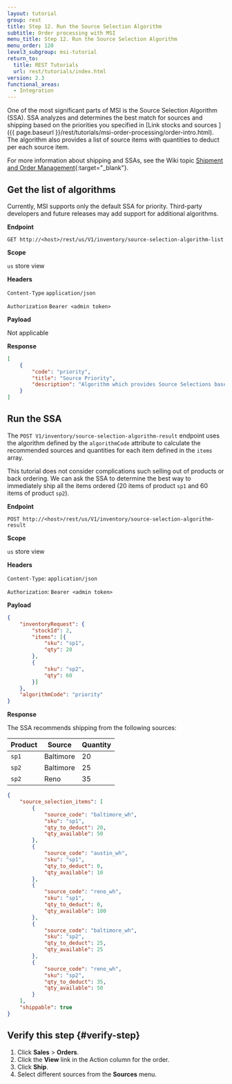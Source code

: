 ```yaml
---
layout: tutorial
group: rest
title: Step 12. Run the Source Selection Algorithm
subtitle: Order processing with MSI
menu_title: Step 12. Run the Source Selection Algorithm
menu_order: 120
level3_subgroup: msi-tutorial
return_to:
  title: REST Tutorials
  url: rest/tutorials/index.html
version: 2.3
functional_areas:
  - Integration
---
```


One of the most significant parts of MSI is the Source Selection Algorithm (SSA). SSA analyzes and determines the best match for sources and shipping based on the priorities you specified in [Link stocks and sources
]({{ page.baseurl }}/rest/tutorials/msi-order-processing/order-intro.html). The algorithm also provides a list of source items with quantities to deduct per each source item.

For more information about shipping and SSAs, see the Wiki topic [Shipment and Order Management](https://github.com/magento-engcom/msi/wiki/Shipment-and-Order-Management){:target="_blank"}.

## Get the list of algorithms

Currently, MSI supports only the default SSA for priority. Third-party developers and future releases may add support for additional algorithms.

**Endpoint**

`GET http://<host>/rest/us/V1/inventory/source-selection-algorithm-list`

**Scope**

`us` store view

**Headers**

`Content-Type` `application/json`

`Authorization` `Bearer <admin token>`

**Payload**

Not applicable

**Response**

``` json
[
    {
        "code": "priority",
        "title": "Source Priority",
        "description": "Algorithm which provides Source Selections based on predefined priority of Source"
    }
]
```

## Run the SSA

The `POST V1/inventory/source-selection-algorithm-result` endpoint uses the algorithm defined by the `algorithmCode` attribute to calculate the recommended sources and quantities for each item defined in the `items` array.

This tutorial does not consider complications such selling out of products or back ordering. We can ask the SSA to determine the best way to immediately ship all the items ordered (20 items of product `sp1` and 60 items of product `sp2`).

**Endpoint**

`POST http://<host>/rest/us/V1/inventory/source-selection-algorithm-result`

**Scope**

`us` store view

**Headers**

`Content-Type`: `application/json`

`Authorization`: `Bearer <admin token>`

**Payload**

``` json
{
    "inventoryRequest": {
        "stockId": 2,
        "items": [{
            "sku": "sp1",
            "qty": 20
        },
        {
            "sku": "sp2",
            "qty": 60
        }]
    },
    "algorithmCode": "priority"
}
```

**Response**

The SSA recommends shipping from the following sources:

Product | Source | Quantity
--- | --- | ---
`sp1` | Baltimore | 20
`sp2` | Baltimore | 25
`sp2` | Reno | 35

``` json
{
    "source_selection_items": [
        {
            "source_code": "baltimore_wh",
            "sku": "sp1",
            "qty_to_deduct": 20,
            "qty_available": 50
        },
        {
            "source_code": "austin_wh",
            "sku": "sp1",
            "qty_to_deduct": 0,
            "qty_available": 10
        },
        {
            "source_code": "reno_wh",
            "sku": "sp1",
            "qty_to_deduct": 0,
            "qty_available": 100
        },
        {
            "source_code": "baltimore_wh",
            "sku": "sp2",
            "qty_to_deduct": 25,
            "qty_available": 25
        },
        {
            "source_code": "reno_wh",
            "sku": "sp2",
            "qty_to_deduct": 35,
            "qty_available": 50
        }
    ],
    "shippable": true
}
```

## Verify this step {#verify-step}

1. Click **Sales** > **Orders**.
2. Click the **View** link in the Action column for the order.
3. Click **Ship**.
4. Select different sources from the **Sources** menu.
